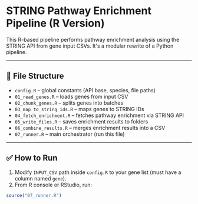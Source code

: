 # STRING Pathway Enrichment Pipeline (R Version)

This R-based pipeline performs pathway enrichment analysis using the STRING API from gene input CSVs. It's a modular rewrite of a Python pipeline.

---

## 📁 File Structure

- `config.R` – global constants (API base, species, file paths)
- `01_read_genes.R` – loads genes from input CSV
- `02_chunk_genes.R` – splits genes into batches
- `03_map_to_string_ids.R` – maps genes to STRING IDs
- `04_fetch_enrichment.R` – fetches pathway enrichment via STRING API
- `05_write_files.R` – saves enrichment results to folders
- `06_combine_results.R` – merges enrichment results into a CSV
- `07_runner.R` – main orchestrator (run this file)

---

## ✅ How to Run

1. Modify `INPUT_CSV` path inside `config.R` to your gene list (must have a column named `gene`).
2. From R console or RStudio, run:

```r
source("07_runner.R")
